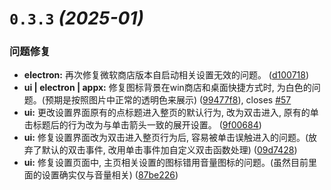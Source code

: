 # `0.3.3` *(2025-01)*

### 问题修复

* **electron:** 再次修复微软商店版本自启动相关设置无效的问题。 ([d100718](https://github.com/LuSrackhall/KeyTone/commit/d100718868938bb29fdff42dfb6ff66e7f33bab2))
* **ui | electron | appx:** 修复图标背景在win商店和桌面快捷方式时, 为白色的问题。(预期是按照图片中正常的透明色来展示) ([99477f8](https://github.com/LuSrackhall/KeyTone/commit/99477f8e44c7155c9f08b9c6705d022477f166ee)), closes [#57](https://github.com/LuSrackhall/KeyTone/issues/57)
* **ui:** 更改设置界面原有的点标题进入整页的默认行为, 改为双击进入, 原有的单击标题后的行为改为与单击箭头一致的展开设置。 ([9f00684](https://github.com/LuSrackhall/KeyTone/commit/9f00684dff011742b4bca32a42c833de27a256d5))
* **ui:** 修复设置界面改为双击进入整页行为后, 容易被单击误触进入的问题。(放弃了默认的双击事件, 改用单击事件加自定义双击函数处理) ([09d7428](https://github.com/LuSrackhall/KeyTone/commit/09d7428c9da8a0eb9cdf8091688722c1b4f5f3f7))
* **ui:** 修复设置页面中, 主页相关设置的图标错用音量图标的问题。(虽然目前里面的设置确实仅与音量相关) ([87be226](https://github.com/LuSrackhall/KeyTone/commit/87be2264f955fa1bc79a688629ecd04ee472827c))